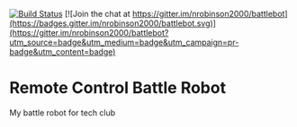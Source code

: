 [![Build Status](https://travis-ci.org/nrobinson2000/battlebot.svg?branch=master)](https://travis-ci.org/nrobinson2000/battlebot)
[![Join the chat at https://gitter.im/nrobinson2000/battlebot](https://badges.gitter.im/nrobinson2000/battlebot.svg)](https://gitter.im/nrobinson2000/battlebot?utm_source=badge&utm_medium=badge&utm_campaign=pr-badge&utm_content=badge)
# Remote Control Battle Robot


My battle robot for tech club
